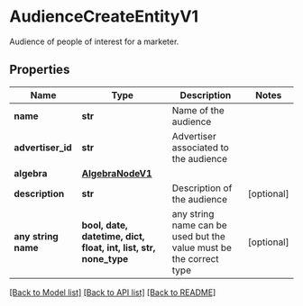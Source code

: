 # AudienceCreateEntityV1

Audience of people of interest for a marketer.

## Properties
Name | Type | Description | Notes
------------ | ------------- | ------------- | -------------
**name** | **str** | Name of the audience | 
**advertiser_id** | **str** | Advertiser associated to the audience | 
**algebra** | [**AlgebraNodeV1**](AlgebraNodeV1.md) |  | 
**description** | **str** | Description of the audience | [optional] 
**any string name** | **bool, date, datetime, dict, float, int, list, str, none_type** | any string name can be used but the value must be the correct type | [optional]

[[Back to Model list]](../README.md#documentation-for-models) [[Back to API list]](../README.md#documentation-for-api-endpoints) [[Back to README]](../README.md)


